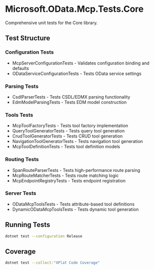 # Microsoft.OData.Mcp.Tests.Core

Comprehensive unit tests for the Core library.

## Test Structure

### Configuration Tests
- McpServerConfigurationTests - Validates configuration binding and defaults
- ODataServiceConfigurationTests - Tests OData service settings

### Parsing Tests  
- CsdlParserTests - Tests CSDL/EDMX parsing functionality
- EdmModelParsingTests - Tests EDM model construction

### Tools Tests
- McpToolFactoryTests - Tests tool factory implementation
- QueryToolGeneratorTests - Tests query tool generation
- CrudToolGeneratorTests - Tests CRUD tool generation
- NavigationToolGeneratorTests - Tests navigation tool generation
- McpToolDefinitionTests - Tests tool definition models

### Routing Tests
- SpanRouteParserTests - Tests high-performance route parsing
- McpRouteMatcherTests - Tests route matching logic
- McpEndpointRegistryTests - Tests endpoint registration

### Server Tests
- ODataMcpToolsTests - Tests attribute-based tool definitions
- DynamicODataMcpToolsTests - Tests dynamic tool generation

## Running Tests

```bash
dotnet test --configuration Release
```

## Coverage

```bash
dotnet test --collect:"XPlat Code Coverage"
```